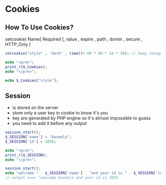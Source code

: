 # Cookies
 ##  How To Use Cookies?
 setcookie( Name[ Required ], value , expire , path , domin , secure , HTTP_Only )
 ```php
 setcookie("style" , "dark" , time()+ 60 * 60 * 24 * 30); // keep change in Cookie for 1 month

 echo "<pre>";
 print_r($_Cookies);
 echo "</pre>";

 echo $_Cookies["style"];

 ```
 ## Session
 - is stored on the server
 - store only a user key in cookie to know it's you
 - key are generated by PHP engine so it's almost impossible to guess
 - you need to add it before any output

 ```php
 session_start();
 $_SESSION['name'] = "basmala";
 $_SESSION['id'] = 2035;

 echo "<pre>";
 print_r($_SESSION);
 echo "</pre>";
 ```
 ```php
 session_start();
 echo "welcome " . $_SESSION['name'] . "and your id is " . $_SESSION['id'];
 // output ===> "welcome basmala and your id is 2035
 ```




 
 

